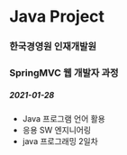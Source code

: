 # Java Project
### 한국경영원 인재개발원
### SpringMVC 웹 개발자 과정

##### 2021-01-28

* Java 프로그램 언어 활용
* 응용 SW 엔지니어링
* java 프로그래밍 2일차